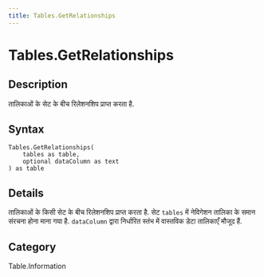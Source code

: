 ```yaml
---
title: Tables.GetRelationships
---
```


# Tables.GetRelationships


## Description

तालिकाओं के सेट के बीच रिलेशनशिप प्राप्त करता है.


## Syntax

```powerquery
Tables.GetRelationships(
    tables as table,
    optional dataColumn as text
) as table
```


## Details

तालिकाओं के किसी सेट के बीच रिलेशनशिप प्राप्त करता है. सेट <code>tables</code> में नेविगेशन तालिका के समान संरचना होना माना गया है. <code>dataColumn</code> द्वारा निर्धारित स्तंभ में वास्तविक डेटा तालिकाएँ मौजूद हैं.



## Category
Table.Information
